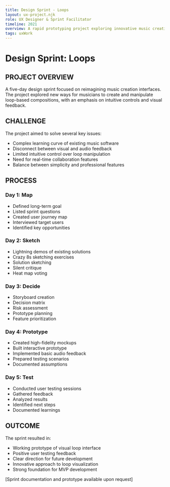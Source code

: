 ```yaml
---
title: Design Sprint - Loops
layout: ux-project.njk
role: UX Designer & Sprint Facilitator
timeline: 2021
overview: A rapid prototyping project exploring innovative music creation interfaces, focusing on loop-based composition tools for musicians.
tags: uxWork
---
```


# Design Sprint: Loops

## PROJECT OVERVIEW
A five-day design sprint focused on reimagining music creation interfaces. The project explored new ways for musicians to create and manipulate loop-based compositions, with an emphasis on intuitive controls and visual feedback.

## CHALLENGE
The project aimed to solve several key issues:
- Complex learning curve of existing music software
- Disconnect between visual and audio feedback
- Limited intuitive control over loop manipulation
- Need for real-time collaboration features
- Balance between simplicity and professional features

## PROCESS
### Day 1: Map
- Defined long-term goal
- Listed sprint questions
- Created user journey map
- Interviewed target users
- Identified key opportunities

### Day 2: Sketch
- Lightning demos of existing solutions
- Crazy 8s sketching exercises
- Solution sketching
- Silent critique
- Heat map voting

### Day 3: Decide
- Storyboard creation
- Decision matrix
- Risk assessment
- Prototype planning
- Feature prioritization

### Day 4: Prototype
- Created high-fidelity mockups
- Built interactive prototype
- Implemented basic audio feedback
- Prepared testing scenarios
- Documented assumptions

### Day 5: Test
- Conducted user testing sessions
- Gathered feedback
- Analyzed results
- Identified next steps
- Documented learnings

## OUTCOME
The sprint resulted in:
- Working prototype of visual loop interface
- Positive user testing feedback
- Clear direction for future development
- Innovative approach to loop visualization
- Strong foundation for MVP development

[Sprint documentation and prototype available upon request] 